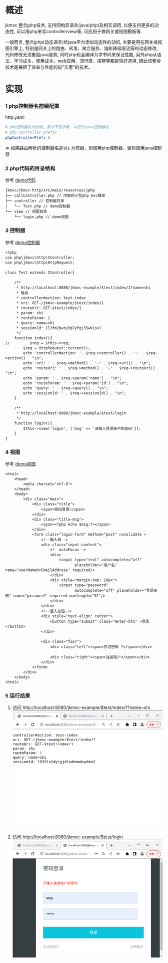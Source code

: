 # 概述
jkmvc 整合jphp技术, 支持同构异语言(java/php)及相互调用, 以便支持更多的动态性, 可以用php来写controller/view等, 可应用于做网关或视图模板等.

一般而言, 整合jphp(动态语言)给java平台添加动态性的动机, 主要是用在网关或视图引擎上, 特别是网关上的路由、转发、聚合服务、熔断降级限流等的动态修改, 代码修改无须重启java服务, 同时php也会编译为字节码来保证性能, 另外php从语法、学习成本、使用成本、web应用、流行度、招聘等都是较好选择, 因此该整合技术是兼顾了效率与性能的较"实惠"的技术。

# 实现
### 1 php控制器名前缀配置
http.yaml
```yaml
# php控制器名的前缀, 要求不是字母, 以区分java控制器名
# php controller prefix
phpControllerPref: $
```

=> 如果路由解析的控制器名是以`$` 为前缀，则调用php控制器，否则调用java控制器

### 2 php代码的目录结构
参考 [demo代码](/jkmvc-http/src/main/resources/jphp)
```
jkmvc/jkmvc-http/src/main/resources/jphp
├── callController.php // 内嵌的小型php mvc框架
├── controller // 控制器目录
│   └── Test.php // demo控制器
└── view // 视图目录
    └── login.php // demo视图
```

### 3 控制器
参考 [demo控制器](/jkmvc-http/src/main/resources/jphp/controller/Test.php)

```
<?php
use php\jkmvc\http\IController;
use php\jkmvc\http\HttpRequest;

class Test extends IController{

    /**
     * http://localhost:8080/jkmvc-example/$test/index/1?name=shi
     * 输出
     * controller#action: test-index
     * uri: GET-/jkmvc-example/$test/index/1
     * routeUri: GET-$test/index/1
     * param: shi
     * routeParam: 1
     * query: name=shi
     * sessionId: 1l3fm2bwtu3q7yfgi35wk1svl
     */
    function index(){
//         $req = $this->req;
        $req = HttpRequest::current();
        echo 'controller#action: '. $req->controller() . '-' . $req->action() . "\n";
        echo 'uri: ' . $req->method() . '-' . $req->uri() . "\n";
        echo 'routeUri: ' . $req->method() . '-' . $req->routeUri() . "\n";
        echo 'param: ' . $req->param('name') . "\n";
        echo 'routeParam: ' . $req->param('id') . "\n";
        echo 'query: ' . $req->query() . "\n";
        echo 'sessionId: ' . $req->sessionId() . "\n";
    }

    /**
     * http://localhost:8080/jkmvc-example/$test/login
     */
    function login(){
        $this->view('login', ['msg' => '请输入登录账户和密码']);
    }
}
```

### 4 视图
参考 [demo视图](/jkmvc-http/src/main/resources/jphp/view/login.php)
```
<html>
    <head>
        <meta charset="utf-8">
    </head>
    <body>
        <div class="main">
            <div class="title">
                <span>密码登录</span>
            </div>
            <div class="title-msg">
                <span><?php echo $msg;?></span>
            </div>
            <form class="login-form" method="post" novalidate >
                <!--输入框-->
                <div class="input-content">
                    <!--autoFocus-->
                    <div>
                        <input type="text" autocomplete="off"
                               placeholder="用户名" name="userNameOrEmailAddress" required/>
                    </div>
                    <div style="margin-top: 16px">
                        <input type="password"
                               autocomplete="off" placeholder="登录密码" name="password" required maxlength="32"/>
                    </div>
                </div>
                <!--登入按钮-->
                <div style="text-align: center">
                    <button type="submit" class="enter-btn" >登录</button>
                </div>

                <div class="foor">
                    <div class="left"><span>忘记密码 ?</span></div>

                    <div class="right"><span>注册账户</span></div>
                </div>
            </form>
        </div>
    </body>
<html>
```

### 5 运行结果
1. 访问 http://localhost:8080/jkmvc-example/$test/index/1?name=shi
![index](/doc/http/img/php-index.png)

2. 访问 http://localhost:8080/jkmvc-example/$test/login
![view](/doc/http/img/php-view.png)